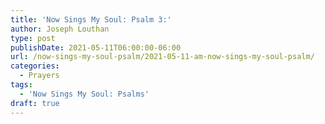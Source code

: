 ```yaml
---
title: 'Now Sings My Soul: Psalm 3:'
author: Joseph Louthan
type: post
publishDate: 2021-05-11T06:00:00-06:00
url: /now-sings-my-soul-psalm/2021-05-11-am-now-sings-my-soul-psalm/
categories:
  - Prayers
tags:
  - 'Now Sings My Soul: Psalms'
draft: true
---
```

<div style="font-variant: small-caps;">

</div>

